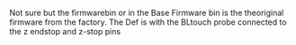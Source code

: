 Not sure but the firmwarebin or in the Base Firmware bin is the theoriginal firmware from the factory. The Def is with the BLtouch probe connected to the z endstop and z-stop pins
